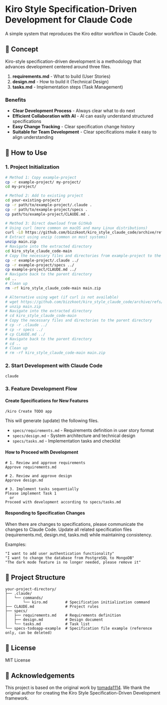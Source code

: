 # Kiro Style Specification-Driven Development for Claude Code

A simple system that reproduces the Kiro editor workflow in Claude Code.

## 🎯 Concept

Kiro-style specification-driven development is a methodology that advances development centered around three files.

1. **requirements.md** - What to build (User Stories)
2. **design.md** - How to build it (Technical Design)
3. **tasks.md** - Implementation steps (Task Management)

### Benefits

- **Clear Development Process** - Always clear what to do next
- **Efficient Collaboration with AI** - AI can easily understand structured specifications
- **Easy Change Tracking** - Clear specification change history
- **Suitable for Team Development** - Clear specifications make it easy to align understanding

## 🚀 How to Use

### 1. Project Initialization

```bash
# Method 1: Copy example-project
cp -r example-project/ my-project/
cd my-project/

# Method 2: Add to existing project
cd your-existing-project/
cp -r path/to/example-project/.claude .
cp -r path/to/example-project/specs .
cp path/to/example-project/CLAUDE.md .

# Method 3: Direct download from GitHub
# Using curl (more common on macOS and many Linux distributions)
curl -LO https://github.com/bizzkoot/kiro_style_claude_code/archive/refs/heads/main.zip
# Extract using unzip (common on most systems)
unzip main.zip
# Navigate into the extracted directory
cd kiro_style_claude_code-main
# Copy the necessary files and directories from example-project to the parent directory
cp -r example-project/.claude ../
cp -r example-project/specs ../
cp example-project/CLAUDE.md ../
# Navigate back to the parent directory
cd ..
# Clean up
rm -rf kiro_style_claude_code-main main.zip

# Alternative using wget (if curl is not available)
# wget https://github.com/bizzkoot/kiro_style_claude_code/archive/refs/heads/main.zip
# unzip main.zip
# Navigate into the extracted directory
# cd kiro_style_claude_code-main
# Copy the necessary files and directories to the parent directory
# cp -r .claude ../
# cp -r specs ../
# cp CLAUDE.md ../
# Navigate back to the parent directory
# cd ..
# Clean up
# rm -rf kiro_style_claude_code-main main.zip
```

### 2. Start Development with Claude Code

```bash
claude
```

### 3. Feature Development Flow

#### Create Specifications for New Features

```
/kiro Create TODO app
```

This will generate (update) the following files.

- `specs/requirements.md` - Requirements definition in user story format
- `specs/design.md` - System architecture and technical design
- `specs/tasks.md` - Implementation tasks and checklist

#### How to Proceed with Development

```
# 1. Review and approve requirements
Approve requirements.md

# 2. Review and approve design
Approve design.md

# 3. Implement tasks sequentially
Please implement Task 1
  or
Proceed with development according to specs/tasks.md
```

#### Responding to Specification Changes

When there are changes to specifications, please communicate the changes to Claude Code.
Update all related specification files (requirements.md, design.md, tasks.md) while maintaining consistency.

Examples:

```
"I want to add user authentication functionality"
"I want to change the database from PostgreSQL to MongoDB"
"The dark mode feature is no longer needed, please remove it"
```

## 📁 Project Structure

```
your-project-directory/
├── .claude/
│   └── commands/
│       └── kiro.md        # Specification initialization command
├── CLAUDE.md              # Project rules
├── specs/
│   ├── requirements.md    # Requirements definition
│   ├── design.md          # Design document
│   └── tasks.md           # Task list
└── specs-todoapp-example  # Specification file example (reference only, can be deleted)
```

## 📝 License

MIT License

## 🙏 Acknowledgements

This project is based on the original work by [tomada1114](https://github.com/tomada1114/kiro_style_claude_code). We thank the original author for creating the Kiro Style Specification-Driven Development framework.
